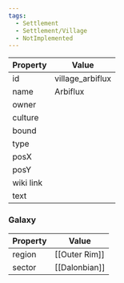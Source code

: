 ```yaml
---
tags:
  - Settlement
  - Settlement/Village
  - NotImplemented
---
```


| Property  | Value            |
| --------- | ---------------- |
| id        | village_arbiflux |
| name      | Arbiflux         |
| owner     |                  |
| culture   |                  |
| bound     |                  |
| type      |                  |
| posX      |                  |
| posY      |                  |
| wiki link |                  |
| text      |                  |

### Galaxy
| Property | Value         |
| -------- | ------------- |
| region   | [[Outer Rim]] |
| sector   | [[Dalonbian]] |
